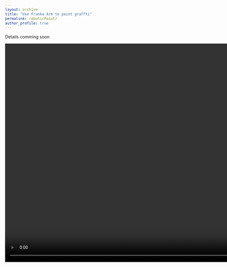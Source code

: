 ```yaml
---
layout: archive
title: "Use Franka Arm to paint graffti"
permalink: roboticPaint/
author_profile: true
---
```


Details comming soon

<p align="center">
  <video width="960" height="720" controls>
    <source src="https://adrienzhh.github.io/honghao/images/robotic_painting.mp4" type="video/mp4">
  </video>
</p>


